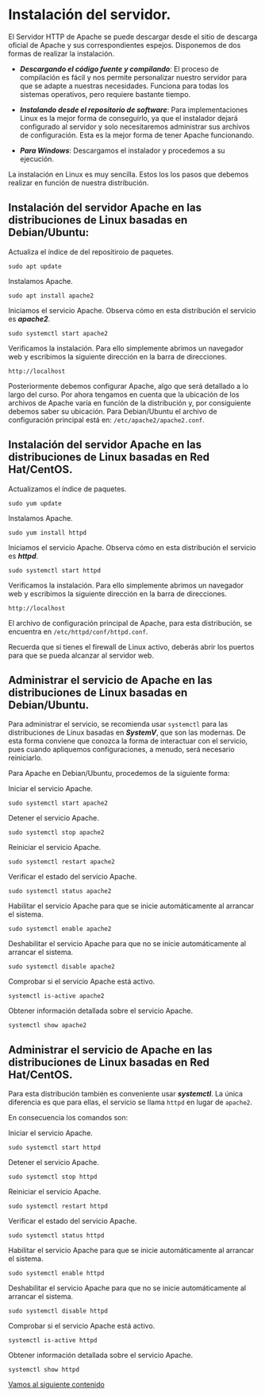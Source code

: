 # Instalación del servidor.

El Servidor HTTP de Apache se puede descargar desde el sitio de descarga oficial de Apache y sus correspondientes espejos. Disponemos de dos formas de realizar la instalación.

* ***Descargando el código fuente y compilando***: El proceso de compilación es fácil y nos permite personalizar nuestro servidor para que se adapte a nuestras necesidades. Funciona para todas los sistemas operativos, pero requiere bastante tiempo. 

* ***Instalando desde el repositorio de software***: Para implementaciones Linux es la mejor forma de conseguirlo, ya que el instalador dejará configurado al servidor y solo necesitaremos administrar sus archivos de configuración. Esta es la mejor forma de tener Apache funcionando.

* ***Para Windows***: Descargamos el instalador y procedemos a su ejecución.

La instalación en Linux es muy sencilla. Estos los los pasos que debemos realizar en función de nuestra distribución.

## Instalación del servidor Apache en las distribuciones de Linux basadas en Debian/Ubuntu:

Actualiza el índice de del repositiroio de paquetes.

```ubuntu
sudo apt update
```

Instalamos Apache.

```
sudo apt install apache2
```

Iniciamos el servicio Apache. Observa cómo en esta distribución el servicio es ***apache2***.

```
sudo systemctl start apache2
```

Verificamos la instalación. Para ello simplemente abrimos un navegador web y escribimos la siguiente dirección en la barra de direcciones. 
```
http://localhost
```

Posteriormente debemos configurar Apache, algo que será detallado a lo largo del curso. Por ahora tengamos en cuenta que la ubicación de los archivos de Apache varía en funcíón de la distribución y, por consiguiente debemos saber su ubicación. Para Debian/Ubuntu el archivo de configuración principal está en: `/etc/apache2/apache2.conf`.


## Instalación del servidor Apache en las distribuciones de Linux basadas en Red Hat/CentOS.

Actualizamos el índice de paquetes.

```
sudo yum update
```

Instalamos Apache.

```
sudo yum install httpd
```

Iniciamos el servicio Apache. Observa cómo en esta distribución el servicio es ***httpd***.

```
sudo systemctl start httpd
```

Verificamos la instalación. Para ello simplemente abrimos un navegador web y escribimos la siguiente dirección en la barra de direcciones. 
```
http://localhost
```

El archivo de configuración principal de Apache, para esta distribución, se encuentra en `/etc/httpd/conf/httpd.conf`.

Recuerda que si tienes el firewall de Linux activo, deberás abrir los puertos para que se pueda alcanzar al servidor web.

## Administrar el servicio de Apache en las distribuciones de Linux basadas en Debian/Ubuntu.

Para administrar el servicio, se recomienda usar `systemctl` para las distribuciones de Linux basadas en ***SystemV***, que son las modernas. De esta forma conviene que conozca la forma de interactuar con el servicio, pues cuando apliquemos configuraciones, a menudo, será necesario reiniciarlo.

Para Apache en Debian/Ubuntu, procedemos de la siguiente forma:

Iniciar el servicio Apache.

```
sudo systemctl start apache2
```

Detener el servicio Apache.

```
sudo systemctl stop apache2
```

Reiniciar el servicio Apache.

```
sudo systemctl restart apache2
```

Verificar el estado del servicio Apache.

```
sudo systemctl status apache2
```

Habilitar el servicio Apache para que se inicie automáticamente al arrancar el sistema.

```
sudo systemctl enable apache2
```

Deshabilitar el servicio Apache para que no se inicie automáticamente al arrancar el sistema.

```
sudo systemctl disable apache2
```

Comprobar si el servicio Apache está activo.

```
systemctl is-active apache2
```

Obtener información detallada sobre el servicio Apache.

```
systemctl show apache2
```

## Administrar el servicio de Apache en las distribuciones de Linux basadas en Red Hat/CentOS.

Para esta distribución también es conveniente usar ***systemctl***. La única diferencia es que para ellas, el servicio se llama `httpd` en lugar de `apache2`. 

En consecuencia los comandos son:

Iniciar el servicio Apache.

```
sudo systemctl start httpd
```

Detener el servicio Apache.

```
sudo systemctl stop httpd
```

Reiniciar el servicio Apache.

```
sudo systemctl restart httpd
```

Verificar el estado del servicio Apache.

```
sudo systemctl status httpd
```

Habilitar el servicio Apache para que se inicie automáticamente al arrancar el sistema.

```
sudo systemctl enable httpd
```

Deshabilitar el servicio Apache para que no se inicie automáticamente al arrancar el sistema.

```
sudo systemctl disable httpd
```

Comprobar si el servicio Apache está activo.

```
systemctl is-active httpd
```

Obtener información detallada sobre el servicio Apache.

```
systemctl show httpd
```

[Vamos al siguiente contenido](./20-B.md)